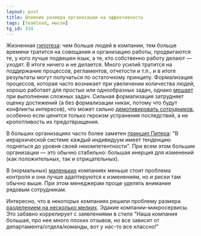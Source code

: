 ```yaml
---
layout: post
title: Влияние размера организации на эффективность
tags: [teamlead, мысли]
tg_id: 334
---
```

Жизненная [гипотеза](https://threadreaderapp.com/thread/1536400820366823424.html): чем больше людей в компании, тем больше времени тратится на совещания и организацию работы, продвигаются те, у кого лучше подвешен язык, а те, кто собственно работу делают — уходят. В итоге ничего и не делается. Много усилий тратится на поддержание процессов, регламентов, отчетости и т.п., и в итоге результаты могут получаться по остаточному принципу. Формализация процессов, которая часто возникает при увеличении количества людей, хорошо работает для простых или однообразных задач, однако [мешает](https://www.researchgate.net/publication/227422262_Organizational_size_and_efficiency_An_information_processing_view) при выполнении сложных задач. Сильная формализация затрудняет оценку достижений (а без формализации никак, потому что будут конфликты интересов), что может сильно [демотивировать сотрудников](https://habr.com/ru/post/600091/), особенно если ценится только героизм устранения последствий, а не кропотливость их предотвращения.

В больших организациях часто более заметен [принцип Питера](https://ru.wikipedia.org/wiki/%D0%9F%D1%80%D0%B8%D0%BD%D1%86%D0%B8%D0%BF_%D0%9F%D0%B8%D1%82%D0%B5%D1%80%D0%B0): "В иерархической системе каждый индивидуум имеет тенденцию подняться до уровня своей некомпетентности". При всем этом большие организации — это обычно стабильно: большая инерция для изменений (как положительных, так и отрицательных). 

В (нормальных) [маленьких](https://www.researchgate.net/publication/322640718_Size_and_Organizational_Effectiveness_Maintaining_a_Balance) компаниях меньше стоит проблема контроля и они лучше адаптируются к изменениям, но и риски там обычно выше. При этом менеджерам проще уделять внимание рядовым сотрудникам.

Интересно, что в некоторых компаниях решили проблему размера [разделением на несколько мелких](https://www.researchgate.net/publication/322640718_Size_and_Organizational_Effectiveness_Maintaining_a_Balance). Эдакие компании-микросервисы. Это забавно коррелирует с заявлениями в стиле "Наша компания большая, про нее много плохих отзывов, но все зависит от департамента/отдела/команды, вот у нас-то все классно!"

